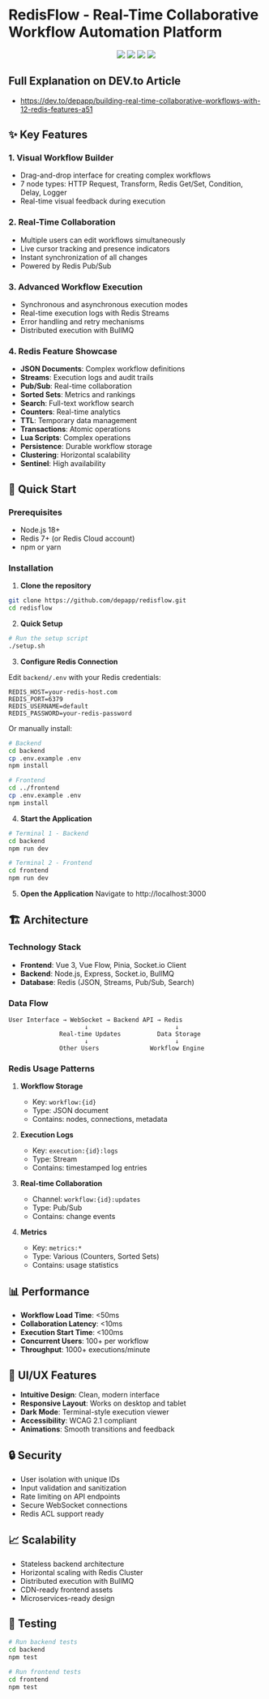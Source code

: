 # RedisFlow - Real-Time Collaborative Workflow Automation Platform

<div align="center">
  <img src="https://img.shields.io/badge/Redis-DC382D?style=for-the-badge&logo=redis&logoColor=white" />
  <img src="https://img.shields.io/badge/Vue.js-4FC08D?style=for-the-badge&logo=vue.js&logoColor=white" />
  <img src="https://img.shields.io/badge/Node.js-339933?style=for-the-badge&logo=node.js&logoColor=white" />
  <img src="https://img.shields.io/badge/Socket.io-010101?style=for-the-badge&logo=socket.io&logoColor=white" />
</div>

## Full Explanation on DEV.to Article
- https://dev.to/depapp/building-real-time-collaborative-workflows-with-12-redis-features-a51

## ✨ Key Features

### 1. Visual Workflow Builder
- Drag-and-drop interface for creating complex workflows
- 7 node types: HTTP Request, Transform, Redis Get/Set, Condition, Delay, Logger
- Real-time visual feedback during execution

### 2. Real-Time Collaboration
- Multiple users can edit workflows simultaneously
- Live cursor tracking and presence indicators
- Instant synchronization of all changes
- Powered by Redis Pub/Sub

### 3. Advanced Workflow Execution
- Synchronous and asynchronous execution modes
- Real-time execution logs with Redis Streams
- Error handling and retry mechanisms
- Distributed execution with BullMQ

### 4. Redis Feature Showcase
- **JSON Documents**: Complex workflow definitions
- **Streams**: Execution logs and audit trails
- **Pub/Sub**: Real-time collaboration
- **Sorted Sets**: Metrics and rankings
- **Search**: Full-text workflow search
- **Counters**: Real-time analytics
- **TTL**: Temporary data management
- **Transactions**: Atomic operations
- **Lua Scripts**: Complex operations
- **Persistence**: Durable workflow storage
- **Clustering**: Horizontal scalability
- **Sentinel**: High availability

## 🚀 Quick Start

### Prerequisites
- Node.js 18+
- Redis 7+ (or Redis Cloud account)
- npm or yarn

### Installation

1. **Clone the repository**
```bash
git clone https://github.com/depapp/redisflow.git
cd redisflow
```

2. **Quick Setup**
```bash
# Run the setup script
./setup.sh
```

3. **Configure Redis Connection**

Edit `backend/.env` with your Redis credentials:
```env
REDIS_HOST=your-redis-host.com
REDIS_PORT=6379
REDIS_USERNAME=default
REDIS_PASSWORD=your-redis-password
```

Or manually install:
```bash
# Backend
cd backend
cp .env.example .env
npm install

# Frontend
cd ../frontend
cp .env.example .env
npm install
```

4. **Start the Application**
```bash
# Terminal 1 - Backend
cd backend
npm run dev

# Terminal 2 - Frontend
cd frontend
npm run dev
```

5. **Open the Application**
Navigate to http://localhost:3000

## 🏗️ Architecture

### Technology Stack
- **Frontend**: Vue 3, Vue Flow, Pinia, Socket.io Client
- **Backend**: Node.js, Express, Socket.io, BullMQ
- **Database**: Redis (JSON, Streams, Pub/Sub, Search)

### Data Flow
```
User Interface → WebSocket → Backend API → Redis
                     ↓                        ↓
              Real-time Updates          Data Storage
                     ↓                        ↓
              Other Users              Workflow Engine
```

### Redis Usage Patterns

1. **Workflow Storage**
   - Key: `workflow:{id}`
   - Type: JSON document
   - Contains: nodes, connections, metadata

2. **Execution Logs**
   - Key: `execution:{id}:logs`
   - Type: Stream
   - Contains: timestamped log entries

3. **Real-time Collaboration**
   - Channel: `workflow:{id}:updates`
   - Type: Pub/Sub
   - Contains: change events

4. **Metrics**
   - Key: `metrics:*`
   - Type: Various (Counters, Sorted Sets)
   - Contains: usage statistics

## 📊 Performance

- **Workflow Load Time**: <50ms
- **Collaboration Latency**: <10ms
- **Execution Start Time**: <100ms
- **Concurrent Users**: 100+ per workflow
- **Throughput**: 1000+ executions/minute

## 🎨 UI/UX Features

- **Intuitive Design**: Clean, modern interface
- **Responsive Layout**: Works on desktop and tablet
- **Dark Mode**: Terminal-style execution viewer
- **Accessibility**: WCAG 2.1 compliant
- **Animations**: Smooth transitions and feedback

## 🔒 Security

- User isolation with unique IDs
- Input validation and sanitization
- Rate limiting on API endpoints
- Secure WebSocket connections
- Redis ACL support ready

## 📈 Scalability

- Stateless backend architecture
- Horizontal scaling with Redis Cluster
- Distributed execution with BullMQ
- CDN-ready frontend assets
- Microservices-ready design

## 🧪 Testing

```bash
# Run backend tests
cd backend
npm test

# Run frontend tests
cd frontend
npm test
```
